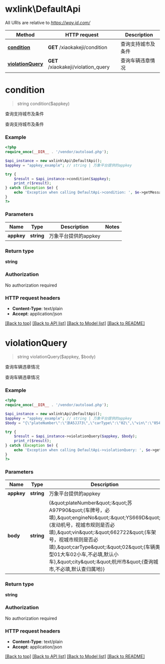 # wxlink\DefaultApi

All URIs are relative to *https://way.jd.com/*

Method | HTTP request | Description
------------- | ------------- | -------------
[**condition**](DefaultApi.md#condition) | **GET** /xiaokakeji/condition | 查询支持城市及条件
[**violationQuery**](DefaultApi.md#violationQuery) | **GET** /xiaokakeji/violation_query | 查询车辆违章情况


# **condition**
> string condition($appkey)

查询支持城市及条件

查询支持城市及条件

### Example
```php
<?php
require_once(__DIR__ . '/vendor/autoload.php');

$api_instance = new wxlink\Api\DefaultApi();
$appkey = "appkey_example"; // string | 万象平台提供的appkey

try {
    $result = $api_instance->condition($appkey);
    print_r($result);
} catch (Exception $e) {
    echo 'Exception when calling DefaultApi->condition: ', $e->getMessage(), PHP_EOL;
}
?>
```

### Parameters

Name | Type | Description  | Notes
------------- | ------------- | ------------- | -------------
 **appkey** | **string**| 万象平台提供的appkey |

### Return type

**string**

### Authorization

No authorization required

### HTTP request headers

 - **Content-Type**: text/plain
 - **Accept**: application/json

[[Back to top]](#) [[Back to API list]](../../README.md#documentation-for-api-endpoints) [[Back to Model list]](../../README.md#documentation-for-models) [[Back to README]](../../README.md)

# **violationQuery**
> string violationQuery($appkey, $body)

查询车辆违章情况

查询车辆违章情况

### Example
```php
<?php
require_once(__DIR__ . '/vendor/autoload.php');

$api_instance = new wxlink\Api\DefaultApi();
$appkey = "appkey_example"; // string | 万象平台提供的appkey
$body = "{\"plateNumber\":\"浙A5JJ73\",\"carType\":\"02\",\"vin\":\"054919\"}"; // string | {\"plateNumber\":\"苏A97P90\"(车牌号，必填),\"engineNo\":\"YS669D\"(发动机号，视城市规则是否必填),\"vin\":\"662722\"(车架号，视城市规则是否必填),\"carType\":\"02\"(车辆类型01大车02小车,不必填,默认小车),\"city\":\"杭州市\"(查询城市,不必填,默认查归属地)}

try {
    $result = $api_instance->violationQuery($appkey, $body);
    print_r($result);
} catch (Exception $e) {
    echo 'Exception when calling DefaultApi->violationQuery: ', $e->getMessage(), PHP_EOL;
}
?>
```

### Parameters

Name | Type | Description  | Notes
------------- | ------------- | ------------- | -------------
 **appkey** | **string**| 万象平台提供的appkey |
 **body** | **string**| {\&quot;plateNumber\&quot;:\&quot;苏A97P90\&quot;(车牌号，必填),\&quot;engineNo\&quot;:\&quot;YS669D\&quot;(发动机号，视城市规则是否必填),\&quot;vin\&quot;:\&quot;662722\&quot;(车架号，视城市规则是否必填),\&quot;carType\&quot;:\&quot;02\&quot;(车辆类型01大车02小车,不必填,默认小车),\&quot;city\&quot;:\&quot;杭州市\&quot;(查询城市,不必填,默认查归属地)} | [default to {&quot;plateNumber&quot;:&quot;浙A5JJ73&quot;,&quot;carType&quot;:&quot;02&quot;,&quot;vin&quot;:&quot;054919&quot;}]

### Return type

**string**

### Authorization

No authorization required

### HTTP request headers

 - **Content-Type**: text/plain
 - **Accept**: application/json

[[Back to top]](#) [[Back to API list]](../../README.md#documentation-for-api-endpoints) [[Back to Model list]](../../README.md#documentation-for-models) [[Back to README]](../../README.md)

